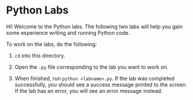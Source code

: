 # Python Labs

Hi! Welcome to the Python labs. The following two labs will help you gain some experience writing and running Python code.

To work on the labs, do the following:

1. `cd` into this directory.

2. Open the `.py` file corresponding to the lab you want to work on.

3. When finished, run `python <labname>.py`. If the lab was completed successfully, you should see a success message printed to the screen. If the lab has an error, you will see an error message instead.